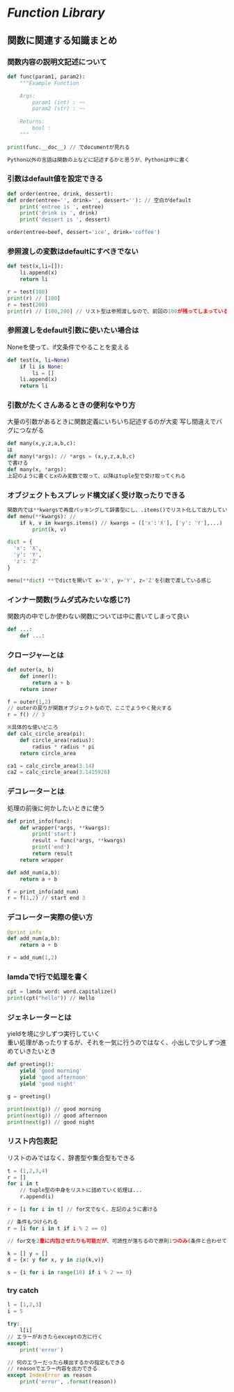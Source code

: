 # ***Function Library***
## **関数に関連する知識まとめ**

### 関数内容の説明文記述について
```python
def func(param1, param2):
    """Example Function

    Args:
        param1 (int) : ~~
        param2 (str) : ~~
    
    Returns:
        bool : 
    """

print(func.__doc__) // でdocumentが見れる

Python以外の言語は関数の上などに記述するかと思うが、Pythonは中に書く
```

### **引数はdefault値を設定できる**
```python
def order(entree, drink, dessert):
def order(entree='', drink='', dessert=''): // 空白がdefault
    print('entree is ', entree)
    print('drink is ', drink)
    print('dessert is ', dessert)

order(entree=beef, dessert='ice', drink='coffee')
```
### **参照渡しの変数はdefaultにすべきでない**
```python
def test(x,li=[]):
    li.append(x)
    return li

r = test(100)
print(r) // [100]
r = test(200)
print(r) // [100,200] // リスト型は参照渡しなので、前回の100が残ってしまっている
```

### **参照渡しをdefault引数に使いたい場合は**
Noneを使って、if文条件でやることを変える
```python
def test(x, li=None)
    if li is None:
        li = []
    li.append(x)
    return li
```

### **引数がたくさんあるときの便利なやり方**
大量の引数があるときに関数定義にいちいち記述するのが大変
写し間違えでバグにつながる
```python
def many(x,y,z,a,b,c):
は
def many(*args): // *args = (x,y,z,a,b,c)
で書ける
def many(x, *args):
上記のように書くとxのみ変数で取って、以降はtuple型で受け取ってくれる
```

### **オブジェクトもスプレッド構文ぽく受け取ったりできる**
```python
関数内では**kwargsで再度パッキングして辞書型にし、.items()でリスト化して出力している
def menu(**kwargs): // 
    if k, v in kwargs.items() // kwargs = (['x':'X'], ['y': 'Y'],...)
        print(k, v)

dict = {
  'x': 'X',
  'y': 'Y',
  'z': 'Z'
}

menu(**dict) **でdictを開いて x='X', y='Y', z='Z'を引数で渡している感じ
```

### インナー関数(ラムダ式みたいな感じ?)
関数内の中でしか使わない関数については中に書いてしまって良い
```python
def ...:
    def ...:
```

### **クロージャ―とは**
```python
def outer(a, b)
    def inner():
        return a + b
    return inner

f = outer(1,2)
// outerの戻りが関数オブジェクトなので、ここでようやく発火する
r = f() // 3

※具体的な使いどころ
def calc_circle_area(pi):
    def circle_area(radius):
        radius * radius * pi
    return circle_area

ca1 = calc_circle_area(3.14)
ca2 = calc_circle_area(3.1415926)
```

### **デコレーターとは**
処理の前後に何かしたいときに使う  
```python
def print_info(func):
    def wrapper(*args, **kwargs):
        print('start')
        result = func(*args, **kwargs)
        print('end')
        return result
    return wrapper

def add_num(a,b):
    return a + b

f = print_info(add_num)
r = f(1,2) // start end 3
```

### **デコレーター実際の使い方**
```python
@print_info
def add_num(a,b):
    return a + b

r = add_num(1,2)
```

### **lamdaで1行で処理を書く**
```python
cpt = lamda word: word.capitalize()
print(cpt("hello")) // Hello
```

### **ジェネレーターとは**
yieldを境に少しずつ実行していく  
重い処理があったりするが、それを一気に行うのではなく、小出しで少しずつ進めていきたいとき
```python
def greeting():
    yield 'good morning'
    yield 'good afternoon'
    yield 'good night'

g = greeting()

print(next(g)) // good morning
print(next(g)) // good afternoon
print(next(g)) // good night
```

### **リスト内包表記**
リストのみではなく、辞書型や集合型もできる
```python
t = (1,2,3,4)
r = []
for i in t
    // tuple型の中身をリストに詰めていく処理は...
    r.append(i)

r = [i for i in t] // for文でなく、左記のように書ける

// 条件もつけられる
r = [i for i in t if i % 2 == 0]

// for文を2重に内包させたりも可能だが、可読性が落ちるので原則1つのみ(条件と合わせて2個くらいまで)

k = [] y = []
d = {x: y for x, y in zip(k,v)}

s = {i for i in range(10) if i % 2 == 0}
```

### **try catch**
```python
l = [1,2,3]
i = 5

try:
    l[i]
// エラーがおきたらexceptの方に行く
except:
    print('error')

// 何のエラーだったら検出するかの指定もできる
// reasonでエラー内容を出力できる
except IndexError as reason
    print('error', .format(reason))
```
